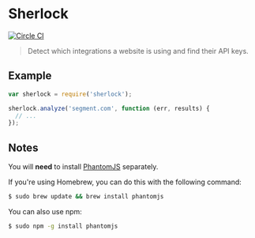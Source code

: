 # Sherlock

[![Circle CI](https://circleci.com/gh/segmentio/sherlock.svg?style=svg&circle-token=549661cd6c45d67690129d9737a0402f31cb1657)](https://circleci.com/gh/segmentio/sherlock)

> Detect which integrations a website is using and find their API keys.

## Example

```js
var sherlock = require('sherlock');

sherlock.analyze('segment.com', function (err, results) {
  // ...
});
```

## Notes

You will **need** to install [PhantomJS](http://phantomjs.org/) separately.

If you're using Homebrew, you can do this with the following command:

```sh
$ sudo brew update && brew install phantomjs
```

You can also use npm:

```sh
$ sudo npm -g install phantomjs
```